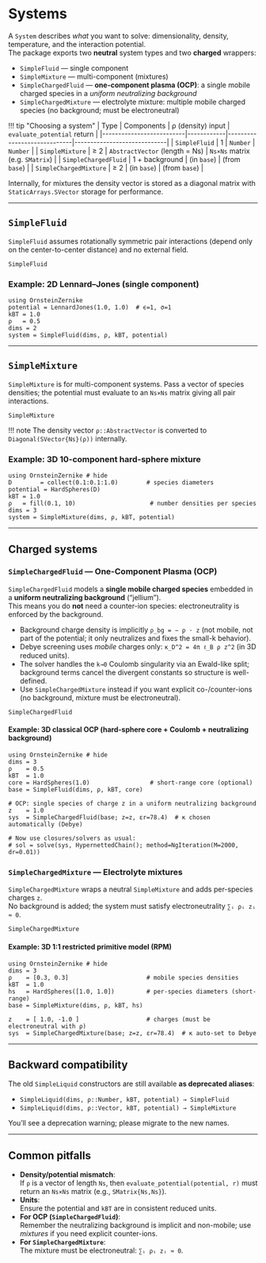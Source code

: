 # Systems

A `System` describes *what* you want to solve: dimensionality, density, temperature, and the interaction potential.  
The package exports two **neutral** system types and two **charged** wrappers:

- `SimpleFluid` — single component
- `SimpleMixture` — multi-component (mixtures)
- `SimpleChargedFluid` — **one-component plasma (OCP)**: a single mobile charged species in a *uniform neutralizing background*
- `SimpleChargedMixture` — electrolyte mixture: multiple mobile charged species (no background; must be electroneutral)

!!! tip "Choosing a system"
    | Type                     | Components | ρ (density) input           | `evaluate_potential` return |
    |--------------------------|------------|-----------------------------|-----------------------------|
    | `SimpleFluid`            | 1          | `Number`                    | `Number`                    |
    | `SimpleMixture`          | ≥ 2        | `AbstractVector` (length = Ns) | `Ns×Ns` matrix (e.g. `SMatrix`) |
    | `SimpleChargedFluid`     | 1 + background | (in `base`)             | (from `base`)               |
    | `SimpleChargedMixture`   | ≥ 2        | (in `base`)                 | (from `base`)               |

Internally, for mixtures the density vector is stored as a diagonal matrix with `StaticArrays.SVector` storage for performance.

---

## `SimpleFluid`

`SimpleFluid` assumes rotationally symmetric pair interactions (depend only on the center-to-center distance) and no external field.

```@docs
SimpleFluid
```

### Example: 2D Lennard–Jones (single component)

```@example 1
using OrnsteinZernike
potential = LennardJones(1.0, 1.0)  # ϵ=1, σ=1
kBT = 1.0
ρ   = 0.5
dims = 2
system = SimpleFluid(dims, ρ, kBT, potential)
```

---

## `SimpleMixture`

`SimpleMixture` is for multi-component systems. Pass a vector of species densities; the potential must evaluate to an `Ns×Ns` matrix giving all pair interactions.

```@docs
SimpleMixture
```

!!! note
    The density vector `ρ::AbstractVector` is converted to `Diagonal(SVector{Ns}(ρ))` internally.

### Example: 3D 10-component hard-sphere mixture

```@example 1
using OrnsteinZernike # hide
D        = collect(0.1:0.1:1.0)        # species diameters
potential = HardSpheres(D)
kBT = 1.0
ρ   = fill(0.1, 10)                     # number densities per species
dims = 3
system = SimpleMixture(dims, ρ, kBT, potential)
```

---

## Charged systems

### `SimpleChargedFluid` — One-Component Plasma (OCP)

`SimpleChargedFluid` models a **single mobile charged species** embedded in a **uniform neutralizing background** (“jellium”).  
This means you do **not** need a counter-ion species: electroneutrality is enforced by the background.

- Background charge density is implicitly `ρ_bg = − ρ · z` (not mobile, not part of the potential; it only neutralizes and fixes the small-k behavior).
- Debye screening uses *mobile* charges only: `κ_D^2 = 4π ℓ_B ρ z^2` (in 3D reduced units).
- The solver handles the `k→0` Coulomb singularity via an Ewald-like split; background terms cancel the divergent constants so structure is well-defined.
- Use `SimpleChargedMixture` instead if you want explicit co-/counter-ions (no background, mixture must be electroneutral).

```@docs
SimpleChargedFluid
```

#### Example: 3D classical OCP (hard-sphere core + Coulomb + neutralizing background)

```@example 1
using OrnsteinZernike # hide
dims = 3
ρ    = 0.5
kBT  = 1.0
core = HardSpheres(1.0)                 # short-range core (optional)
base = SimpleFluid(dims, ρ, kBT, core)

# OCP: single species of charge z in a uniform neutralizing background
z    = 1.0
sys  = SimpleChargedFluid(base; z=z, εr=78.4)  # κ chosen automatically (Debye)

# Now use closures/solvers as usual:
# sol = solve(sys, HypernettedChain(); method=NgIteration(M=2000, dr=0.01))
```

### `SimpleChargedMixture` — Electrolyte mixtures

`SimpleChargedMixture` wraps a neutral `SimpleMixture` and adds per-species charges `z`.  
No background is added; the system must satisfy electroneutrality `∑ᵢ ρᵢ zᵢ ≈ 0`.

```@docs
SimpleChargedMixture
```

#### Example: 3D 1:1 restricted primitive model (RPM)

```@example 1
using OrnsteinZernike # hide
dims = 3
ρ    = [0.3, 0.3]                      # mobile species densities
kBT  = 1.0
hs   = HardSpheres([1.0, 1.0])         # per-species diameters (short-range)
base = SimpleMixture(dims, ρ, kBT, hs)

z    = [ 1.0, -1.0 ]                   # charges (must be electroneutral with ρ)
sys  = SimpleChargedMixture(base; z=z, εr=78.4)  # κ auto-set to Debye
```

---

## Backward compatibility

The old `SimpleLiquid` constructors are still available **as deprecated aliases**:

- `SimpleLiquid(dims, ρ::Number, kBT, potential) → SimpleFluid`
- `SimpleLiquid(dims, ρ::Vector, kBT, potential) → SimpleMixture`

You’ll see a deprecation warning; please migrate to the new names.

---

## Common pitfalls

- **Density/potential mismatch**:  
  If `ρ` is a vector of length `Ns`, then `evaluate_potential(potential, r)` must return an `Ns×Ns` matrix (e.g., `SMatrix{Ns,Ns}`).
- **Units**:  
  Ensure the potential and `kBT` are in consistent reduced units.
- **For OCP (`SimpleChargedFluid`)**:  
  Remember the neutralizing background is implicit and non-mobile; use *mixtures* if you need explicit counter-ions.
- **For `SimpleChargedMixture`**:  
  The mixture must be electroneutral: `∑ᵢ ρᵢ zᵢ ≈ 0`.


